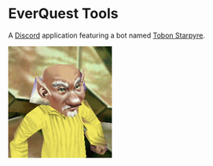 # EverQuest Tools
A [Discord](https://discordapp.com/) application featuring a bot named [Tobon Starpyre](https://wiki.project1999.com/Tobon_Starpyre).

![Tobon Starpyre](tobon_starpyre.png "Tobon Starpyre")

